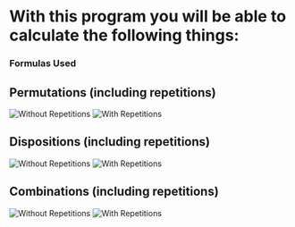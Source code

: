 <h1>With this program you will be able to calculate the following things:</h1>
<h3>Formulas Used</h3>
<h2>Permutations (including repetitions)</h2>
<div><img src="https://i.imgur.com/2q1G3Te.png" alt="Without Repetitions">
<img src="https://i.imgur.com/FeCnyfg.png" alt="With Repetitions"></div>
<h2>Dispositions (including repetitions)</h2>
<div><img src="https://i.imgur.com/Dc3cNmu.png" alt="Without Repetitions">
<img src="https://i.imgur.com/C5QzphZ.png" alt="With Repetitions"></div>
<h2>Combinations (including repetitions)</h2>
<div><img src="https://i.imgur.com/AhG7p9m.png" alt="Without Repetitions">
<img src="https://i.imgur.com/Vmh4VrO.png" alt="With Repetitions"></div>
